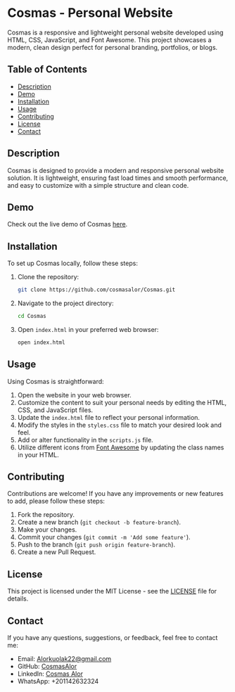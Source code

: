 # Cosmas - Personal Website

Cosmas is a responsive and lightweight personal website developed using HTML, CSS, JavaScript, and Font Awesome. This project showcases a modern, clean design perfect for personal branding, portfolios, or blogs.

## Table of Contents

- [Description](#description)
- [Demo](#demo)
- [Installation](#installation)
- [Usage](#usage)
- [Contributing](#contributing)
- [License](#license)
- [Contact](#contact)

## Description

Cosmas is designed to provide a modern and responsive personal website solution. It is lightweight, ensuring fast load times and smooth performance, and easy to customize with a simple structure and clean code.

## Demo

Check out the live demo of Cosmas [here](https://cosmasalor.github.io/Cosmas/).

## Installation

To set up Cosmas locally, follow these steps:

1. Clone the repository:

    ```bash
    git clone https://github.com/cosmasalor/Cosmas.git
    ```

2. Navigate to the project directory:

    ```bash
    cd Cosmas
    ```

3. Open `index.html` in your preferred web browser:

    ```bash
    open index.html
    ```

## Usage

Using Cosmas is straightforward:

1. Open the website in your web browser.
2. Customize the content to suit your personal needs by editing the HTML, CSS, and JavaScript files.
3. Update the `index.html` file to reflect your personal information.
4. Modify the styles in the `styles.css` file to match your desired look and feel.
5. Add or alter functionality in the `scripts.js` file.
6. Utilize different icons from [Font Awesome](https://fontawesome.com/icons) by updating the class names in your HTML.

## Contributing

Contributions are welcome! If you have any improvements or new features to add, please follow these steps:

1. Fork the repository.
2. Create a new branch (`git checkout -b feature-branch`).
3. Make your changes.
4. Commit your changes (`git commit -m 'Add some feature'`).
5. Push to the branch (`git push origin feature-branch`).
6. Create a new Pull Request.

## License

This project is licensed under the MIT License - see the [LICENSE](LICENSE) file for details.

## Contact

If you have any questions, suggestions, or feedback, feel free to contact me:

- Email: Alorkuolak22@gmail.com
- GitHub: [CosmasAlor](https://github.com/CosmasAlor)
- LinkedIn: [Cosmas Alor](https://www.linkedin.com/in/cosmasalor)
- WhatsApp: +201142632324
